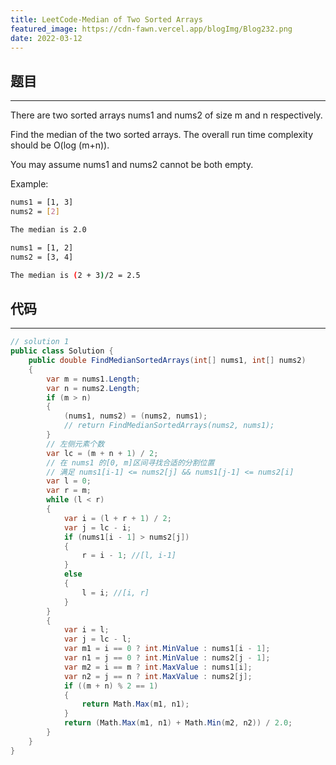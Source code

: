 ```yaml
---
title: LeetCode-Median of Two Sorted Arrays
featured_image: https://cdn-fawn.vercel.app/blogImg/Blog232.png
date: 2022-03-12
---
```


## 题目
***  
There are two sorted arrays nums1 and nums2 of size m and n respectively.

Find the median of the two sorted arrays. The overall run time complexity should be O(log (m+n)).

You may assume nums1 and nums2 cannot be both empty.

Example: 
``` sh
nums1 = [1, 3]
nums2 = [2]

The median is 2.0

nums1 = [1, 2]
nums2 = [3, 4]

The median is (2 + 3)/2 = 2.5
```

## 代码
***  
``` csharp
// solution 1
public class Solution {
    public double FindMedianSortedArrays(int[] nums1, int[] nums2)
    {
        var m = nums1.Length;
        var n = nums2.Length;
        if (m > n)
        {
            (nums1, nums2) = (nums2, nums1);
            // return FindMedianSortedArrays(nums2, nums1);
        }
        // 左侧元素个数
        var lc = (m + n + 1) / 2;
        // 在 nums1 的[0, m]区间寻找合适的分割位置
        // 满足 nums1[i-1] <= nums2[j] && nums1[j-1] <= nums2[i]
        var l = 0;
        var r = m;
        while (l < r)
        {
            var i = (l + r + 1) / 2;
            var j = lc - i;
            if (nums1[i - 1] > nums2[j])
            {
                r = i - 1; //[l, i-1]
            }
            else
            {
                l = i; //[i, r]
            }
        }
        {
            var i = l;
            var j = lc - l;
            var m1 = i == 0 ? int.MinValue : nums1[i - 1];
            var n1 = j == 0 ? int.MinValue : nums2[j - 1];
            var m2 = i == m ? int.MaxValue : nums1[i];
            var n2 = j == n ? int.MaxValue : nums2[j];
            if ((m + n) % 2 == 1)
            {
                return Math.Max(m1, n1);
            }
            return (Math.Max(m1, n1) + Math.Min(m2, n2)) / 2.0;
        }
    }
}
```